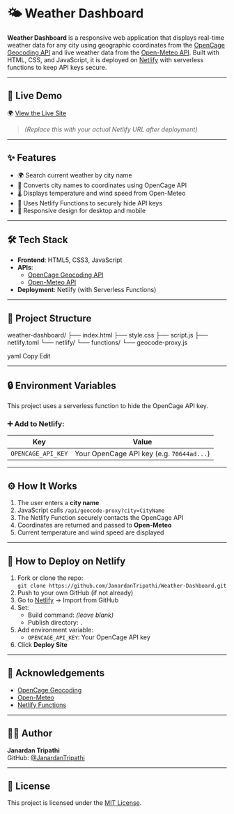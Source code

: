 # 🌤️ Weather Dashboard

**Weather Dashboard** is a responsive web application that displays real-time weather data for any city using geographic coordinates from the [OpenCage Geocoding API](https://opencagedata.com/) and live weather data from the [Open-Meteo API](https://open-meteo.com/). Built with HTML, CSS, and JavaScript, it is deployed on [Netlify](https://www.netlify.com/) with serverless functions to keep API keys secure.

---

## 🔗 Live Demo

🌍 [View the Live Site](https://weatherdashboardjd.netlify.app/)  
> *(Replace this with your actual Netlify URL after deployment)*

---

## ✨ Features

- 🌍 Search current weather by city name
- 📍 Converts city names to coordinates using OpenCage API
- 🌡️ Displays temperature and wind speed from Open-Meteo
- 🔐 Uses Netlify Functions to securely hide API keys
- 📱 Responsive design for desktop and mobile

---

## 🛠️ Tech Stack

- **Frontend**: HTML5, CSS3, JavaScript
- **APIs**:
  - [OpenCage Geocoding API](https://opencagedata.com/)
  - [Open-Meteo API](https://open-meteo.com/)
- **Deployment**: Netlify (with Serverless Functions)

---

## 📁 Project Structure

weather-dashboard/
├── index.html
├── style.css
├── script.js
├── netlify.toml
└── netlify/
└── functions/
└── geocode-proxy.js

yaml
Copy
Edit

---

## 🔒 Environment Variables

This project uses a serverless function to hide the OpenCage API key.

### ➕ Add to Netlify:

| Key               | Value                                    |
|------------------|------------------------------------------|
| `OPENCAGE_API_KEY` | Your OpenCage API key (e.g. `70644ad...`) |

---

## ⚙️ How It Works

1. The user enters a **city name**
2. JavaScript calls `/api/geocode-proxy?city=CityName`
3. The Netlify Function securely contacts the OpenCage API
4. Coordinates are returned and passed to **Open-Meteo**
5. Current temperature and wind speed are displayed

---

## 🚀 How to Deploy on Netlify

1. Fork or clone the repo:  
   `git clone https://github.com/JanardanTripathi/Weather-Dashboard.git`
2. Push to your own GitHub (if not already)
3. Go to [Netlify](https://app.netlify.com/) → Import from GitHub
4. Set:
   - Build command: *(leave blank)*
   - Publish directory: `.`
5. Add environment variable:
   - `OPENCAGE_API_KEY`: Your OpenCage API key
6. Click **Deploy Site**


---

## 🙌 Acknowledgements

- [OpenCage Geocoding](https://opencagedata.com/)
- [Open-Meteo](https://open-meteo.com/)
- [Netlify Functions](https://docs.netlify.com/functions/overview/)

---

## 👨‍💻 Author

**Janardan Tripathi**  
GitHub: [@JanardanTripathi](https://github.com/JanardanTripathi)

---

## 📄 License

This project is licensed under the [MIT License](LICENSE).